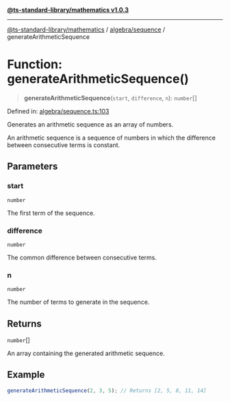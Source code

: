 [**@ts-standard-library/mathematics v1.0.3**](../../../README.md)

***

[@ts-standard-library/mathematics](../../../README.md) / [algebra/sequence](../README.md) / generateArithmeticSequence

# Function: generateArithmeticSequence()

> **generateArithmeticSequence**(`start`, `difference`, `n`): `number`[]

Defined in: [algebra/sequence.ts:103](https://github.com/gabaudette/ts-stdlib/blob/be448e6a9d9c20c6c2f27f6550ce4e65fc8c9b89/packages/mathematics/src/algebra/sequence.ts#L103)

Generates an arithmetic sequence as an array of numbers.

An arithmetic sequence is a sequence of numbers in which the difference between consecutive terms is constant.

## Parameters

### start

`number`

The first term of the sequence.

### difference

`number`

The common difference between consecutive terms.

### n

`number`

The number of terms to generate in the sequence.

## Returns

`number`[]

An array containing the generated arithmetic sequence.

## Example

```typescript
generateArithmeticSequence(2, 3, 5); // Returns [2, 5, 8, 11, 14]
```
